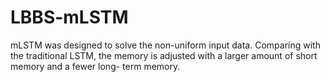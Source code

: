 # LBBS-mLSTM
mLSTM was designed to solve the non-uniform input data. Comparing with the traditional LSTM, the memory is adjusted with a larger amount of short memory and a fewer long-
term memory. 
